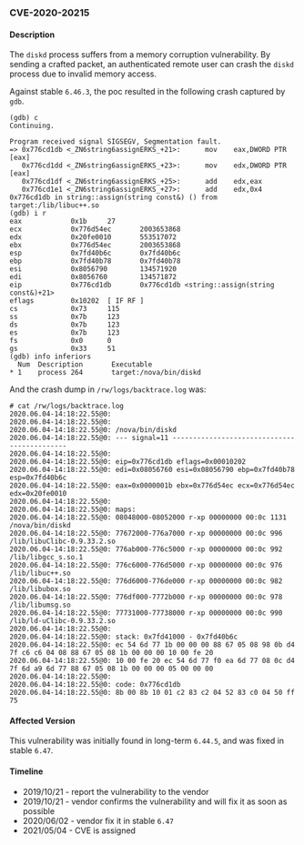 ### CVE-2020-20215

#### Description

The `diskd` process suffers from a memory corruption vulnerability. By sending a crafted packet, an authenticated remote user can crash the `diskd` process due to invalid memory access.

Against stable `6.46.3`, the poc resulted in the following crash captured by `gdb`.

```shell
(gdb) c
Continuing.

Program received signal SIGSEGV, Segmentation fault.
=> 0x776cd1db <_ZN6string6assignERKS_+21>:      mov    eax,DWORD PTR [eax]
   0x776cd1dd <_ZN6string6assignERKS_+23>:      mov    edx,DWORD PTR [eax]
   0x776cd1df <_ZN6string6assignERKS_+25>:      add    edx,eax
   0x776cd1e1 <_ZN6string6assignERKS_+27>:      add    edx,0x4
0x776cd1db in string::assign(string const&) () from target:/lib/libuc++.so
(gdb) i r
eax            0x1b     27
ecx            0x776d54ec       2003653868
edx            0x20fe0010       553517072
ebx            0x776d54ec       2003653868
esp            0x7fd40b6c       0x7fd40b6c
ebp            0x7fd40b78       0x7fd40b78
esi            0x8056790        134571920
edi            0x8056760        134571872
eip            0x776cd1db       0x776cd1db <string::assign(string const&)+21>
eflags         0x10202  [ IF RF ]
cs             0x73     115
ss             0x7b     123
ds             0x7b     123
es             0x7b     123
fs             0x0      0
gs             0x33     51
(gdb) info inferiors
  Num  Description       Executable
* 1    process 264       target:/nova/bin/diskd
```

And the crash dump in `/rw/logs/backtrace.log` was:

```shell
# cat /rw/logs/backtrace.log 
2020.06.04-14:18:22.55@0: 
2020.06.04-14:18:22.55@0: 
2020.06.04-14:18:22.55@0: /nova/bin/diskd
2020.06.04-14:18:22.55@0: --- signal=11 --------------------------------------------
2020.06.04-14:18:22.55@0: 
2020.06.04-14:18:22.55@0: eip=0x776cd1db eflags=0x00010202
2020.06.04-14:18:22.55@0: edi=0x08056760 esi=0x08056790 ebp=0x7fd40b78 esp=0x7fd40b6c
2020.06.04-14:18:22.55@0: eax=0x0000001b ebx=0x776d54ec ecx=0x776d54ec edx=0x20fe0010
2020.06.04-14:18:22.55@0: 
2020.06.04-14:18:22.55@0: maps:
2020.06.04-14:18:22.55@0: 08048000-08052000 r-xp 00000000 00:0c 1131       /nova/bin/diskd
2020.06.04-14:18:22.55@0: 77672000-776a7000 r-xp 00000000 00:0c 996        /lib/libuClibc-0.9.33.2.so
2020.06.04-14:18:22.55@0: 776ab000-776c5000 r-xp 00000000 00:0c 992        /lib/libgcc_s.so.1
2020.06.04-14:18:22.55@0: 776c6000-776d5000 r-xp 00000000 00:0c 976        /lib/libuc++.so
2020.06.04-14:18:22.55@0: 776d6000-776de000 r-xp 00000000 00:0c 982        /lib/libubox.so
2020.06.04-14:18:22.55@0: 776df000-7772b000 r-xp 00000000 00:0c 978        /lib/libumsg.so
2020.06.04-14:18:22.55@0: 77731000-77738000 r-xp 00000000 00:0c 990        /lib/ld-uClibc-0.9.33.2.so
2020.06.04-14:18:22.55@0: 
2020.06.04-14:18:22.55@0: stack: 0x7fd41000 - 0x7fd40b6c 
2020.06.04-14:18:22.55@0: ec 54 6d 77 1b 00 00 00 88 67 05 08 98 0b d4 7f c6 c6 04 08 88 67 05 08 1b 00 00 00 10 00 fe 20 
2020.06.04-14:18:22.55@0: 10 00 fe 20 ec 54 6d 77 f0 ea 6d 77 08 0c d4 7f 6d a9 6d 77 88 67 05 08 1b 00 00 00 05 00 00 00 
2020.06.04-14:18:22.55@0: 
2020.06.04-14:18:22.55@0: code: 0x776cd1db
2020.06.04-14:18:22.55@0: 8b 00 8b 10 01 c2 83 c2 04 52 83 c0 04 50 ff 75   
```

#### Affected Version

This vulnerability was initially found in long-term  `6.44.5`, and was fixed in stable `6.47`.

#### Timeline

+ 2019/10/21 - report the vulnerability to the vendor
+ 2019/10/21 - vendor confirms the vulnerability and will fix it as soon as possible
+ 2020/06/02 - vendor fix it in stable `6.47`
+ 2021/05/04 - CVE is assigned






